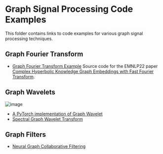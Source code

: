 # Graph Signal Processing Code Examples

This folder contains links to code examples for various graph signal processing techniques.

## Graph Fourier Transform

- [Graph Fourier Transform Example](https://github.com/HKUST-KnowComp/ComplexHyperbolicKGE)
  Source code for the EMNLP22 paper [Complex Hyperbolic Knowledge Graph Embeddings with Fast Fourier Transform](https://arxiv.org/abs/2211.03635).

## Graph Wavelets
![image](https://github.com/wissal9999999999999/Graph-based-cardiac-event-detection/assets/98689079/755c3d60-f2c0-4457-8c30-e9a891abe959)

- [A PyTorch implementation of Graph Wavelet](https://github.com/benedekrozemberczki/GraphWaveletNeuralNetwork)
- [Spectral Graph Wavelet Transform](https://github.com/aweinstein/PySGWT)


## Graph Filters

- [Neural Graph Collaborative Filtering](https://github.com/huangtinglin/NGCF-PyTorch)
